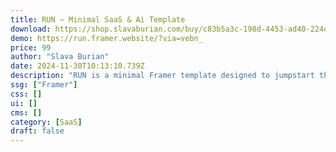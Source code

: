 ```yaml
---
title: RUN — Minimal SaaS & Ai Template
download: https://shop.slavaburian.com/buy/c83b5a3c-198d-4453-ad40-224d67bad2f0?aff=YGGpO5
demo: https://run.framer.website/?via=vebn_
price: 99
author: "Slava Burian"
date: 2024-11-30T10:13:10.739Z
description: "RUN is a minimal Framer template designed to jumpstart the website development for your software company, AI startup, fintech startup, tech startup, or any other SaaS business. RUN framer template needs a FramerAuth subscription if you want to use the optional membership subscription feature."
ssg: ["Framer"]
css: []
ui: []
cms: []
category: [SaaS]
draft: false
---
```

